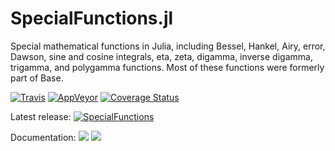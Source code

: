 # SpecialFunctions.jl

Special mathematical functions in Julia, including Bessel, Hankel, Airy, error, Dawson, sine and cosine integrals,
eta, zeta, digamma, inverse digamma, trigamma, and polygamma functions.
Most of these functions were formerly part of Base.

[![Travis](https://travis-ci.org/JuliaMath/SpecialFunctions.jl.svg?branch=master)](https://travis-ci.org/JuliaMath/SpecialFunctions.jl)
[![AppVeyor](https://ci.appveyor.com/api/projects/status/ccfgkm2cjcggu158/branch/master?svg=true)](https://ci.appveyor.com/project/ararslan/specialfunctions-jl/branch/master)
[![Coverage Status](https://coveralls.io/repos/github/JuliaMath/SpecialFunctions.jl/badge.svg?branch=master)](https://coveralls.io/github/JuliaMath/SpecialFunctions.jl?branch=master)

Latest release:
[![SpecialFunctions](http://pkg.julialang.org/badges/SpecialFunctions_0.6.svg)](http://pkg.julialang.org/?pkg=SpecialFunctions)

Documentation:
[![](https://img.shields.io/badge/docs-stable-blue.svg)](https://JuliaMath.github.io/SpecialFunctions.jl/stable)
[![](https://img.shields.io/badge/docs-latest-blue.svg)](https://JuliaMath.github.io/SpecialFunctions.jl/latest)
